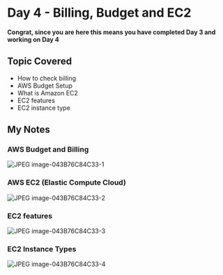 # Day 4 - Billing, Budget and EC2

**Congrat, since you are here this means you have completed Day 3 and working on Day 4**

## Topic Covered
  - How to check billing
  - AWS Budget Setup
  - What is Amazon EC2
  - EC2 features
  - EC2 instance type


## My Notes

  ### AWS Budget and Billing
  ![JPEG image-043B76C84C33-1](https://user-images.githubusercontent.com/41295276/119827521-dc3b6d80-bf16-11eb-96b0-6a490898a322.jpeg)

  ### AWS EC2 (Elastic Compute Cloud)
  ![JPEG image-043B76C84C33-2](https://user-images.githubusercontent.com/41295276/119827550-e3fb1200-bf16-11eb-9552-259a90650451.jpeg)

  ### EC2 features
  ![JPEG image-043B76C84C33-3](https://user-images.githubusercontent.com/41295276/119827554-e5c4d580-bf16-11eb-8b1a-df5d21672ddc.jpeg)

  ### EC2 Instance Types
  ![JPEG image-043B76C84C33-4](https://user-images.githubusercontent.com/41295276/119827559-e8272f80-bf16-11eb-8356-62755cf4867d.jpeg)
